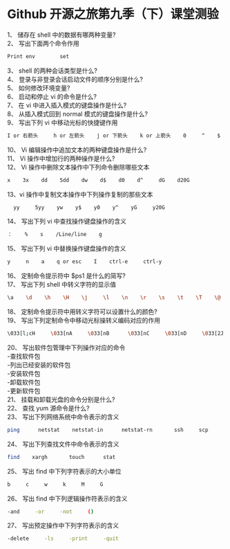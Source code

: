 # Github 开源之旅第九季（下）课堂测验

1、	储存在 shell 中的数据有哪两种变量?  
2、	写出下面两个命令作用  
```bash
Print env        set
```
3、	shell 的两种会话类型是什么?  
4、	登录与非登录会话启动文件的顺序分别是什么?  
5、	如何修改环境变量?  
6、	启动和停止 vi 的命令是什么?    
7、	在 vi 中进入插入模式的键盘操作是什么?    
8、	从插入模式回到 normal 模式的键盘操作是什么?    
9、	写出下列 vi 中移动光标的快捷键作用  
```bash
I or 右箭头     h or 左箭头    j or 下箭头    k or 上箭头    0     ^    $    w    W     b    B    ctrl –f or Page Down    ctrl-b or Page Up    number    G    
```
10、	Vi 编辑操作中追加文本的两种键盘操作是什么?  
11、	Vi 操作中增加行的两种操作是什么?  
12、	Vi 操作中删除文本操作中下列命令删除哪些文本  
```bash
x    3x    dd    5dd    dw    d$    d0    d^     dG    d20G 
```
13、vi 操作中复制文本操作中下列操作复制的那些文本  
```bash
  yy     5yy    yw    y$    y0    y^    yG     y20G
```
14、	写出下列 vi 中查找操作键盘操作的含义  
```bash
：    %    s    /Line/line    g
```
15、	写出下列 vi 中替换操作键盘操作的含义  
```bash
y     n    a    q or esc    I    ctrl-e     ctrl-y
```
16、	定制命令提示符中 $ps1 是什么的简写?    
17、	写出下列 shell 中转义字符的显示值  
```bash
\a    \d    \h    \H    \j     \l    \n    \r    \s    \t    \T    \@    \A    \u    \v    \V    \w    \W    \!    \#    \$    \[    \]
```
18、	定制命令提示符中用转义字符可以设置什么的颜色?    
19、	写出下列定制命令中移动光标操转义编码对应的作用  
```bash
\033[l;cH     \033[nA     \033[nB      \033[nC     \033[nD     \033[2J     \033[K     \033[s     \033[u
```
20、	写出软件包管理中下列操作对应的命令  
-查找软件包   
-列出已经安装的软件包    
-安装软件包    
-卸载软件包    
-更新软件包    
21、	挂载和卸载光盘的命令分别是什么?  
22、	查找 yum 源命令是什么?   
23、	写出下列网络系统中命令表示的含义  
```bash
ping      netstat    netstat-in      netstat-rn       ssh     scp    
```
24、	写出下列查找文件中命令表示的含义  
```bash
find    xargh       touch      stat    
```
25、	写出 find 中下列字符表示的大小单位  
```bash
b     c     w     k     M     G
```
26、	写出 find 中下列逻辑操作符表示的含义  
```bash
-and     -or     -not     ()
```
27、	写出预定操作中下列字符表示的含义  
```bash
-delete     -ls     -print     -quit
```
